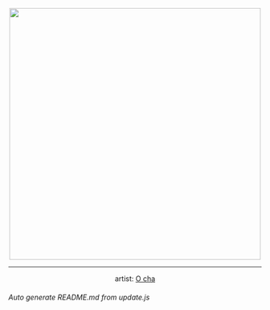 
<p align="center">
  <img width="500" src="https://nekos.best/api/v2/neko/0503.png">
  <hr/>
  <center>
    artist: <a href="https://www.pixiv.net/en/artworks/91786830">O cha</a>
  </center>
</p>


###### Auto generate README.md from update.js

